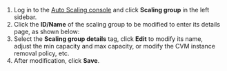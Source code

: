 1. Log in to the [Auto Scaling console](https://console.cloud.tencent.com/autoscaling/group?rid=1) and click **Scaling group** in the left sidebar.
2. Click the **ID/Name** of the scaling group to be modified to enter its details page, as shown below:
3. Select the **Scaling group details** tag, click **Edit** to modify its name, adjust the min capacity and max capacity, or modify the CVM instance removal policy, etc.
4. After modification, click **Save**.
